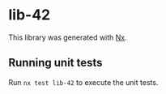 # lib-42

This library was generated with [Nx](https://nx.dev).

## Running unit tests

Run `nx test lib-42` to execute the unit tests.
